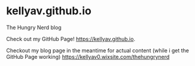 # kellyav.github.io
The Hungry Nerd blog

Check out my GitHub Page! https://kellyav.github.io. 

Checkout my blog page in the meantime for actual content (while i get the GitHub Page working) https://kellyav0.wixsite.com/thehungrynerd
